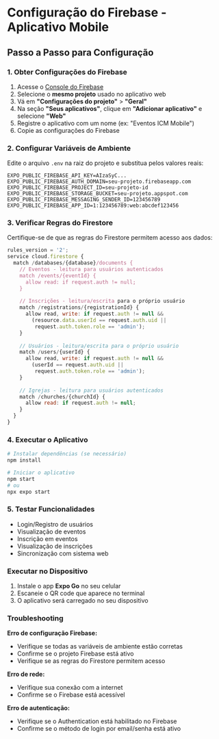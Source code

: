 ﻿# Configuração do Firebase - Aplicativo Mobile

##  Passo a Passo para Configuração

### 1. Obter Configurações do Firebase

1. Acesse o [Console do Firebase](https://console.firebase.google.com)
2. Selecione o **mesmo projeto** usado no aplicativo web
3. Vá em **"Configurações do projeto"** > **"Geral"**
4. Na seção **"Seus aplicativos"**, clique em **"Adicionar aplicativo"** e selecione **"Web"**
5. Registre o aplicativo com um nome (ex: "Eventos ICM Mobile")
6. Copie as configurações do Firebase

### 2. Configurar Variáveis de Ambiente

Edite o arquivo `.env` na raiz do projeto e substitua pelos valores reais:

```env
EXPO_PUBLIC_FIREBASE_API_KEY=AIzaSyC...
EXPO_PUBLIC_FIREBASE_AUTH_DOMAIN=seu-projeto.firebaseapp.com
EXPO_PUBLIC_FIREBASE_PROJECT_ID=seu-projeto-id
EXPO_PUBLIC_FIREBASE_STORAGE_BUCKET=seu-projeto.appspot.com
EXPO_PUBLIC_FIREBASE_MESSAGING_SENDER_ID=123456789
EXPO_PUBLIC_FIREBASE_APP_ID=1:123456789:web:abcdef123456
```

### 3. Verificar Regras do Firestore

Certifique-se de que as regras do Firestore permitem acesso aos dados:

```javascript
rules_version = '2';
service cloud.firestore {
  match /databases/{database}/documents {
    // Eventos - leitura para usuários autenticados
    match /events/{eventId} {
      allow read: if request.auth != null;
    }
    
    // Inscrições - leitura/escrita para o próprio usuário
    match /registrations/{registrationId} {
      allow read, write: if request.auth != null && 
        (resource.data.userId == request.auth.uid || 
         request.auth.token.role == 'admin');
    }
    
    // Usuários - leitura/escrita para o próprio usuário
    match /users/{userId} {
      allow read, write: if request.auth != null && 
        (userId == request.auth.uid || 
         request.auth.token.role == 'admin');
    }
    
    // Igrejas - leitura para usuários autenticados
    match /churches/{churchId} {
      allow read: if request.auth != null;
    }
  }
}
```

### 4. Executar o Aplicativo

```bash
# Instalar dependências (se necessário)
npm install

# Iniciar o aplicativo
npm start
# ou
npx expo start
```

### 5. Testar Funcionalidades

-  Login/Registro de usuários
-  Visualização de eventos
-  Inscrição em eventos
-  Visualização de inscrições
-  Sincronização com sistema web

###  Executar no Dispositivo

1. Instale o app **Expo Go** no seu celular
2. Escaneie o QR code que aparece no terminal
3. O aplicativo será carregado no seu dispositivo

###  Troubleshooting

**Erro de configuração Firebase:**
- Verifique se todas as variáveis de ambiente estão corretas
- Confirme se o projeto Firebase está ativo
- Verifique se as regras do Firestore permitem acesso

**Erro de rede:**
- Verifique sua conexão com a internet
- Confirme se o Firebase está acessível

**Erro de autenticação:**
- Verifique se o Authentication está habilitado no Firebase
- Confirme se o método de login por email/senha está ativo
